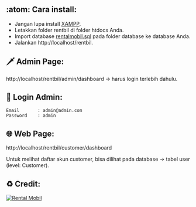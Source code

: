 
## :atom: Cara install:

- Jangan lupa install [XAMPP](https://www.apachefriends.org/).
- Letakkan folder rentbil di folder htdocs Anda.
- Import database [rentalmobil.sql](database/rentalmobil.sql) pada folder database ke database Anda.
- Jalankan http://localhost/rentbil.

## 🗡️ Admin Page:
http://localhost/rentbil/admin/dashboard -> harus login terlebih dahulu.

## 🤺 Login Admin:
    Email       : admin@admin.com
    Password    : admin

## 🌐 Web Page:
http://localhost/rentbil/customer/dashboard

Untuk melihat daftar akun customer, bisa dilihat pada database -> tabel user (level: Customer).

## ♻️ Credit:
[![Rental Mobil](https://github-readme-stats.vercel.app/api/pin?username=wildanbash&repo=Rental-Mobil&title_color=fff&icon_color=f9f9f9&text_color=9f9f9f&bg_color=270D34)](https://github.com/wildanbash/Rental-Mobil)
